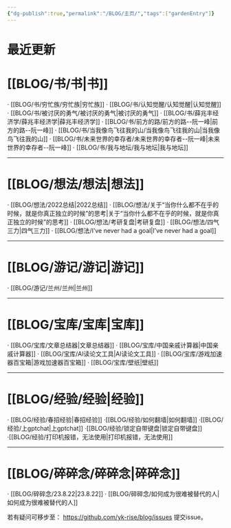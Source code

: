 ```yaml
---
{"dg-publish":true,"permalink":"/BLOG/主页/","tags":["gardenEntry"]}
---
```


# 最近更新

# [[BLOG/书/书\|书]]
· [[BLOG/书/穷忙族/穷忙族\|穷忙族]]
· [[BLOG/书/认知觉醒/认知觉醒\|认知觉醒]]
· [[BLOG/书/被讨厌的勇气/被讨厌的勇气\|被讨厌的勇气]]
· [[BLOG/书/薛兆丰经济学/薛兆丰经济学\|薛兆丰经济学]]
· [[BLOG/书/前方的路/前方的路--阮一峰\|前方的路--阮一峰]]
· [[BLOG/书/当我像鸟飞往我的山/当我像鸟飞往我的山\|当我像鸟飞往我的山]]
· [[BLOG/书/未来世界的幸存者/未来世界的幸存者--阮一峰\|未来世界的幸存者--阮一峰]]
· [[BLOG/书/我与地坛/我与地坛\|我与地坛]]

---
# [[BLOG/想法/想法\|想法]]
· [[BLOG/想法/2022总结\|2022总结]]
· [[BLOG/想法/关于“当你什么都不在乎的时候，就是你真正独立的时候”的思考\|关于“当你什么都不在乎的时候，就是你真正独立的时候”的思考]]
· [[BLOG/想法/考研复盘\|考研复盘]]
· [[BLOG/想法/四气三力\|四气三力]]
· [[BLOG/想法/I’ve never had a goal\|I’ve never had a goal]]

---
# [[BLOG/游记/游记\|游记]]
· [[BLOG/游记/兰州/兰州\|兰州]]

---
# [[BLOG/宝库/宝库\|宝库]]
· [[BLOG/宝库/文章总结器\|文章总结器]]
· [[BLOG/宝库/中国亲戚计算器\|中国亲戚计算器]]
· [[BLOG/宝库/AI读论文工具\|AI读论文工具]]
· [[BLOG/宝库/游戏加速器百宝箱\|游戏加速器百宝箱]]
· [[BLOG/宝库/壁纸\|壁纸]]

---
# [[BLOG/经验/经验\|经验]]
· [[BLOG/经验/春招经验\|春招经验]]
·[[BLOG/经验/如何翻墙\|如何翻墙]]
·[[BLOG/经验/上gptchat\|上gptchat]]
·[[BLOG/经验/锁定自带键盘\|锁定自带键盘]]
·[[BLOG/经验/打印机报错，无法使用\|打印机报错，无法使用]]

---
# [[BLOG/碎碎念/碎碎念\|碎碎念]]
· [[BLOG/碎碎念/23.8.22\|23.8.22]]
· [[BLOG/碎碎念/如何成为很难被替代的人\|如何成为很难被替代的人]]


 若有疑问可移步至： https://github.com/yk-rise/blog/issues     提交issue。

